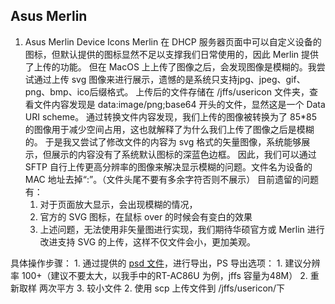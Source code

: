 ## Asus Merlin

1. Asus Merlin Device Icons
Merlin 在 DHCP 服务器页面中可以自定义设备的图标，但默认提供的图标显然不足以支撑我们日常使用的，因此 Merlin 提供了上传的功能。
但在 MacOS 上上传了图像之后，会发现图像是模糊的。我尝试通过上传 svg 图像来进行展示，遗憾的是系统只支持jpg、jpeg、gif、png、bmp、ico后缀格式。
上传后的文件存储在 /jffs/usericon 文件夹，查看文件内容发现是 data:image/png;base64 开头的文件，显然这是一个 Data URI scheme。
通过转换文件内容发现，我们上传的图像被转换为了 85*85 的图像用于减少空间占用，这也就解释了为什么我们上传了图像之后是模糊的。
于是我又尝试了修改文件的内容为 svg 格式的矢量图像，系统能够展示，但展示的内容没有了系统默认图标的深蓝色边框。
因此，我们可以通过 SFTP 自行上传更高分辨率的图像来解决显示模糊的问题。文件名为设备的 MAC 地址去掉“:”。（文件头尾不要有多余字符否则不展示）
目前遗留的问题有：
	1. 对于页面放大显示，会出现模糊的情况，
	2. 官方的 SVG 图标，在鼠标 over 的时候会有变白的效果
	3. 上述问题，无法使用非矢量图进行实现，我们期待华硕官方或 Merlin 进行改进支持 SVG 的上传，这样不仅文件会小，更加美观。

具体操作步骤：
	1. 通过提供的 [psd 文件](../imgs/merlin/device_icons.psd)，进行导出，PS 导出选项：
		1. 建议分辨率 100+（建议不要太大，以我手中的RT-AC86U 为例，jffs 容量为48M）
		2. 重新取样 两次平方
		3. 较小文件
	2. 使用 scp 上传文件到 /jffs/usericon/下